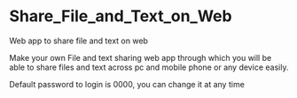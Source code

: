 # Share_File_and_Text_on_Web
Web app to share file and text on web

Make your own File and text sharing web app through which you will be able to share files and text across pc and mobile phone or any device easily. 

Default password to login is 0000, you can change it at any time
